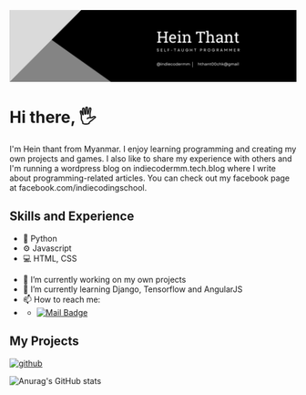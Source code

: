 ![Self-taught Programmer](https://raw.githubusercontent.com/IndieCoderMM/IndieCoderMM/00800a1d7e5761ccedbf70e1996133ef19be988c/profileBanner.png)

# Hi there, 🖐
I'm Hein thant from Myanmar. I enjoy learning programming and creating my own projects and games. I also like to share my experience with others and I'm running a wordpress blog on indiecodermm.tech.blog where I write about programming-related articles. You can check out my facebook page at facebook.com/indiecodingschool. 


## Skills and Experience
* 🐍 Python
* ⚙  Javascript
* 💻 HTML, CSS

- 🔭 I’m currently working on my own projects 
- 🌱 I’m currently learning Django, Tensorflow and AngularJS 
- 📫 How to reach me: 
- - [![Mail Badge](https://img.shields.io/badge/-hthant00chk-c0392b?style=flat&labelColor=c0392b&logo=gmail&logoColor=white)](mailto:hthant00chk@gmail.com)

## My Projects


[<img src='https://cdn.jsdelivr.net/npm/simple-icons@3.0.1/icons/github.svg' alt='github' height='40'>](https://github.com/IndieCoderMM)

![Anurag's GitHub stats](https://github-readme-stats.vercel.app/api?username=IndieCoderMM&show_icons=true&theme=radical)
